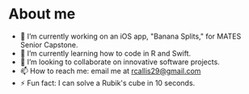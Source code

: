 # About me

- 🔭 I’m currently working on an iOS app, "Banana Splits," for MATES Senior Capstone.
- 🌱 I’m currently learning how to code in R and Swift.
- 👯 I’m looking to collaborate on innovative software projects.
- 📫 How to reach me: email me at rcallis29@gmail.com
- ⚡ Fun fact: I can solve a Rubik's cube in 10 seconds.
